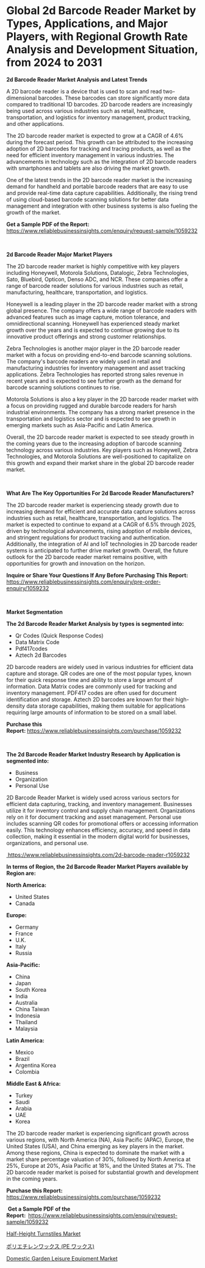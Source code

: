 <p><h1>Global 2d Barcode Reader Market by Types, Applications, and Major Players, with Regional Growth Rate Analysis and Development Situation, from 2024 to 2031</h1></p><p><strong>2d Barcode Reader Market Analysis and Latest Trends</strong></p>
<p><p>A 2D barcode reader is a device that is used to scan and read two-dimensional barcodes. These barcodes can store significantly more data compared to traditional 1D barcodes. 2D barcode readers are increasingly being used across various industries such as retail, healthcare, transportation, and logistics for inventory management, product tracking, and other applications.</p><p>The 2D barcode reader market is expected to grow at a CAGR of 4.6% during the forecast period. This growth can be attributed to the increasing adoption of 2D barcodes for tracking and tracing products, as well as the need for efficient inventory management in various industries. The advancements in technology such as the integration of 2D barcode readers with smartphones and tablets are also driving the market growth.</p><p>One of the latest trends in the 2D barcode reader market is the increasing demand for handheld and portable barcode readers that are easy to use and provide real-time data capture capabilities. Additionally, the rising trend of using cloud-based barcode scanning solutions for better data management and integration with other business systems is also fueling the growth of the market.</p></p>
<p><strong>Get a Sample PDF of the Report:&nbsp;</strong> <a href="https://www.reliablebusinessinsights.com/enquiry/request-sample/1059232">https://www.reliablebusinessinsights.com/enquiry/request-sample/1059232</a></p>
<p>&nbsp;</p>
<p><strong>2d Barcode Reader Major Market Players</strong></p>
<p><p>The 2D barcode reader market is highly competitive with key players including Honeywell, Motorola Solutions, Datalogic, Zebra Technologies, Sato, Bluebird, Opticon, Denso ADC, and NCR. These companies offer a range of barcode reader solutions for various industries such as retail, manufacturing, healthcare, transportation, and logistics.</p><p>Honeywell is a leading player in the 2D barcode reader market with a strong global presence. The company offers a wide range of barcode readers with advanced features such as image capture, motion tolerance, and omnidirectional scanning. Honeywell has experienced steady market growth over the years and is expected to continue growing due to its innovative product offerings and strong customer relationships.</p><p>Zebra Technologies is another major player in the 2D barcode reader market with a focus on providing end-to-end barcode scanning solutions. The company's barcode readers are widely used in retail and manufacturing industries for inventory management and asset tracking applications. Zebra Technologies has reported strong sales revenue in recent years and is expected to see further growth as the demand for barcode scanning solutions continues to rise.</p><p>Motorola Solutions is also a key player in the 2D barcode reader market with a focus on providing rugged and durable barcode readers for harsh industrial environments. The company has a strong market presence in the transportation and logistics sector and is expected to see growth in emerging markets such as Asia-Pacific and Latin America.</p><p>Overall, the 2D barcode reader market is expected to see steady growth in the coming years due to the increasing adoption of barcode scanning technology across various industries. Key players such as Honeywell, Zebra Technologies, and Motorola Solutions are well-positioned to capitalize on this growth and expand their market share in the global 2D barcode reader market.</p></p>
<p>&nbsp;</p>
<p><strong>What Are The Key Opportunities For 2d Barcode Reader Manufacturers?</strong></p>
<p><p>The 2D barcode reader market is experiencing steady growth due to increasing demand for efficient and accurate data capture solutions across industries such as retail, healthcare, transportation, and logistics. The market is expected to continue to expand at a CAGR of 6.5% through 2025, driven by technological advancements, rising adoption of mobile devices, and stringent regulations for product tracking and authentication. Additionally, the integration of AI and IoT technologies in 2D barcode reader systems is anticipated to further drive market growth. Overall, the future outlook for the 2D barcode reader market remains positive, with opportunities for growth and innovation on the horizon.</p></p>
<p><strong>Inquire or Share Your Questions If Any Before Purchasing This Report:</strong> <a href="https://www.reliablebusinessinsights.com/enquiry/pre-order-enquiry/1059232">https://www.reliablebusinessinsights.com/enquiry/pre-order-enquiry/1059232</a></p>
<p>&nbsp;</p>
<p><strong>Market Segmentation</strong></p>
<p><strong>The 2d Barcode Reader Market Analysis by types is segmented into:</strong></p>
<p><ul><li>Qr Codes (Quick Response Codes)</li><li>Data Matrix Code</li><li>Pdf417codes</li><li>Aztech 2d Barcodes</li></ul></p>
<p><p>2D barcode readers are widely used in various industries for efficient data capture and storage. QR codes are one of the most popular types, known for their quick response time and ability to store a large amount of information. Data Matrix codes are commonly used for tracking and inventory management. PDF417 codes are often used for document identification and storage. Aztech 2D barcodes are known for their high-density data storage capabilities, making them suitable for applications requiring large amounts of information to be stored on a small label.</p></p>
<p><strong>Purchase this Report:&nbsp;</strong><a href="https://www.reliablebusinessinsights.com/purchase/1059232">https://www.reliablebusinessinsights.com/purchase/1059232</a></p>
<p>&nbsp;</p>
<p><strong>The 2d Barcode Reader Market Industry Research by Application is segmented into:</strong></p>
<p><ul><li>Business</li><li>Organization</li><li>Personal Use</li></ul></p>
<p><p>2D Barcode Reader Market is widely used across various sectors for efficient data capturing, tracking, and inventory management. Businesses utilize it for inventory control and supply chain management. Organizations rely on it for document tracking and asset management. Personal use includes scanning QR codes for promotional offers or accessing information easily. This technology enhances efficiency, accuracy, and speed in data collection, making it essential in the modern digital world for businesses, organizations, and personal use.</p></p>
<p><a href="https://www.reliablebusinessinsights.com/2d-barcode-reader-r1059232">&nbsp;https://www.reliablebusinessinsights.com/2d-barcode-reader-r1059232</a></p>
<p><strong>In terms of Region, the 2d Barcode Reader Market Players available by Region are:</strong></p>
<p>
    <p> <strong> North America: </strong>
        <ul>
            <li>United States</li>
            <li>Canada</li>
        </ul>
        </p> 
    <p> <strong> Europe: </strong>
        <ul>
            <li>Germany</li>
            <li>France</li>
            <li>U.K.</li>
            <li>Italy</li>
            <li>Russia</li>
        </ul>
        </p> 
    <p> <strong> Asia-Pacific: </strong>
        <ul>
            <li>China</li>
            <li>Japan</li>
            <li>South Korea</li>
            <li>India</li>
            <li>Australia</li>
            <li>China Taiwan</li>
            <li>Indonesia</li>
            <li>Thailand</li>
            <li>Malaysia</li>
        </ul>
        </p> 
    <p> <strong> Latin America: </strong>
        <ul>
            <li>Mexico</li>
            <li>Brazil</li>
            <li>Argentina Korea</li>
            <li>Colombia</li>
        </ul>
        </p> 
    <p> <strong> Middle East & Africa: </strong>
        <ul>
            <li>Turkey</li>
            <li>Saudi</li>
            <li>Arabia</li>
            <li>UAE</li>
            <li>Korea</li>
        </ul>
    </p>
    </p>
<p><p>The 2D barcode reader market is experiencing significant growth across various regions, with North America (NA), Asia Pacific (APAC), Europe, the United States (USA), and China emerging as key players in the market. Among these regions, China is expected to dominate the market with a market share percentage valuation of 30%, followed by North America at 25%, Europe at 20%, Asia Pacific at 18%, and the United States at 7%. The 2D barcode reader market is poised for substantial growth and development in the coming years.</p></p>
<p><strong>Purchase this Report: </strong><a href="https://www.reliablebusinessinsights.com/purchase/1059232">https://www.reliablebusinessinsights.com/purchase/1059232</a></p>
<p>&nbsp;<strong>Get a Sample PDF of the Report:&nbsp;&nbsp;</strong><a href="https://www.reliablebusinessinsights.com/enquiry/request-sample/1059232">https://www.reliablebusinessinsights.com/enquiry/request-sample/1059232</a></p>
<p><strong></strong></p>
<p><p><a href="https://github.com/jhonangga41/Market-Research-Report-List-1/blob/main/half-height-turnstiles-market.md">Half-Height Turnstiles Market</a></p><p><a href="https://github.com/TysonKub/Market-Research-Report-List-1/blob/main/6434822146531.md">ポリエチレンワックス (PE ワックス)</a></p><p><a href="https://github.com/sahltyb2/Market-Research-Report-List-1/blob/main/domestic-garden-leisure-equipment-market.md">Domestic Garden Leisure Equipment Market</a></p></p>